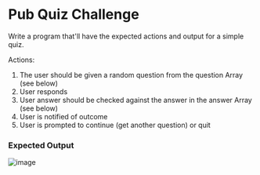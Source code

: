 <h1>Pub Quiz Challenge</h1>

Write a program that'll have the expected actions and output for a simple quiz. 

Actions:

1. The user should be given a random question from the question Array (see below)
2. User responds
3. User answer should be checked against the answer in the answer Array (see below)
4. User is notified of outcome
5. User is prompted to continue (get another question) or quit

<h3>Expected Output</h3>

![image](https://github.com/user-attachments/assets/5dbf9aa4-95a9-4ee0-953b-0db197088258)


